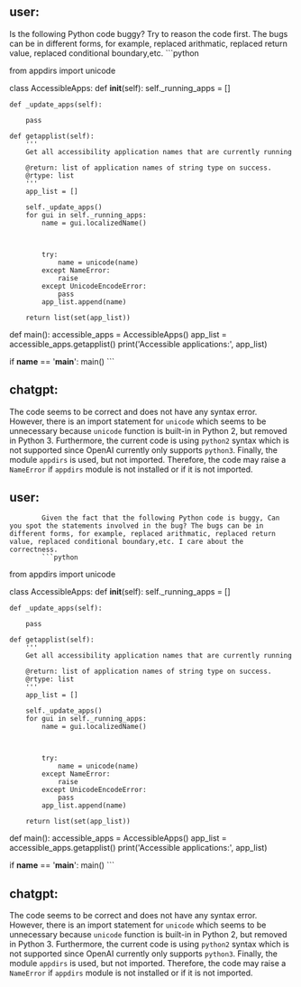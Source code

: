 

## user: 

Is the following Python code buggy? Try to reason the code first. The bugs can be in different forms, for example, replaced arithmatic, replaced return value, replaced conditional boundary,etc.
            ```python
            























from appdirs import unicode


class AccessibleApps:
    def __init__(self):
        self._running_apps = []
    
    def _update_apps(self):
        
        pass
    
    def getapplist(self):
        '''
        Get all accessibility application names that are currently running

        @return: list of application names of string type on success.
        @rtype: list
        '''
        app_list = []
        
        self._update_apps()
        for gui in self._running_apps:
            name = gui.localizedName()
            
            
            
            try:
                name = unicode(name)
            except NameError:
                raise
            except UnicodeEncodeError:
                pass
            app_list.append(name)
        
        return list(set(app_list))


def main():
    accessible_apps = AccessibleApps()
    app_list = accessible_apps.getapplist()
    print('Accessible applications:', app_list)


if __name__ == '__main__':
    main()
            ```
            

## chatgpt: 

The code seems to be correct and does not have any syntax error. However, there is an import statement for `unicode` which seems to be unnecessary because `unicode` function is built-in in Python 2, but removed in Python 3.
Furthermore, the current code is using `python2` syntax which is not supported since OpenAI currently only supports `python3`.
Finally, the module `appdirs` is used, but not imported. Therefore, the code may raise a `NameError` if `appdirs` module is not installed or if it is not imported.

## user: 


            Given the fact that the following Python code is buggy, Can you spot the statements involved in the bug? The bugs can be in different forms, for example, replaced arithmatic, replaced return value, replaced conditional boundary,etc. I care about the correctness.
            ```python
            























from appdirs import unicode


class AccessibleApps:
    def __init__(self):
        self._running_apps = []
    
    def _update_apps(self):
        
        pass
    
    def getapplist(self):
        '''
        Get all accessibility application names that are currently running

        @return: list of application names of string type on success.
        @rtype: list
        '''
        app_list = []
        
        self._update_apps()
        for gui in self._running_apps:
            name = gui.localizedName()
            
            
            
            try:
                name = unicode(name)
            except NameError:
                raise
            except UnicodeEncodeError:
                pass
            app_list.append(name)
        
        return list(set(app_list))


def main():
    accessible_apps = AccessibleApps()
    app_list = accessible_apps.getapplist()
    print('Accessible applications:', app_list)


if __name__ == '__main__':
    main()
            ```
            

## chatgpt: 

The code seems to be correct and does not have any syntax error. However, there is an import statement for `unicode` which seems to be unnecessary because `unicode` function is built-in in Python 2, but removed in Python 3.
Furthermore, the current code is using `python2` syntax which is not supported since OpenAI currently only supports `python3`.
Finally, the module `appdirs` is used, but not imported. Therefore, the code may raise a `NameError` if `appdirs` module is not installed or if it is not imported.